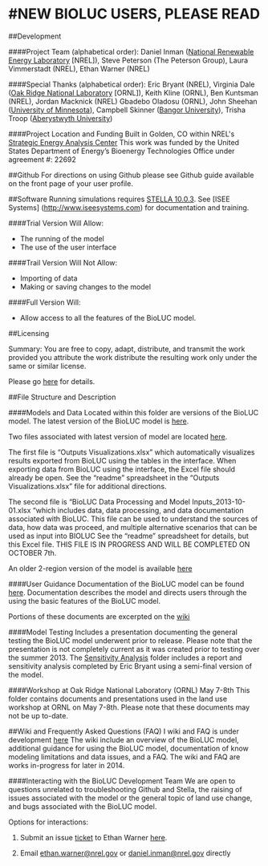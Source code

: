 #NEW BIOLUC USERS, PLEASE READ
==============================
##Development

####Project Team (alphabetical order): 
Daniel Inman ([National Renewable Energy Laboratory](http://www.nrel.gov/) [NREL]), Steve Peterson (The Peterson Group), Laura Vimmerstadt (NREL), Ethan Warner (NREL)

####Special Thanks (alphabetical order):
Eric Bryant (NREL), Virginia Dale ([Oak Ridge National Laboratory](http://www.ornl.gov/) [ORNL]), Keith Kline (ORNL), Ben Kuntsman (NREL), Jordan Macknick (NREL)
Gbadebo Oladosu (ORNL), John Sheehan ([University of Minnesota](http://www1.umn.edu/twincities/index.html)), Campbell Skinner ([Bangor University](http://www.bangor.ac.uk/)), Trisha Troop ([Aberystwyth University](http://www.aber.ac.uk/en/)) 

####Project Location and Funding
Built in Golden, CO within NREL's [Strategic Energy Analysis Center](http://www.nrel.gov/analysis/about_office.html)
This work was funded by the United States Department of Energy’s Bioenergy Technologies Office under agreement #: 22692

##Github
For directions on using Github please see Github guide available on the front page of your user profile.

##Software
Running simulations requires [STELLA 10.0.3](http://www.iseesystems.com/softwares/Education/StellaSoftware.aspx).
See [ISEE Systems] (http://www.iseesystems.com) for documentation and training.

####Trial Version Will Allow:
-	The running of the model
-	The use of the user interface

####Trail Version Will Not Allow:
-	Importing of data
-	Making or saving  changes to the model 

####Full Version Will:
-	Allow access to all the features of the BioLUC model.

##Licensing

Summary: You are free to copy, adapt, distribute, and transmit the work provided you attribute the work distribute the resulting work only under the same or similar license.

Please go [here](http://creativecommons.org/licenses/by-sa/3.0/) for details.

##File Structure and Description

####Models and Data
Located within this folder are versions of the BioLUC model. The latest version of the BioLUC model is [here]( https://github.com/NREL/bioluc/tree/master/Model%20and%20Data/19-Region%20Model).

Two files associated with latest version of model are located [here]( https://github.com/NREL/bioluc/tree/master/Model%20and%20Data/19-Region%20Model/data). 

The first file is “Outputs Visualizations.xlsx” which automatically visualizes results exported from BioLUC using the tables in the interface. When exporting data from BioLUC using the interface, the Excel file should already be open. See the “readme” spreadsheet in the “Outputs Visualizations.xlsx” file for additional directions.

The second file is “BioLUC Data Processing and Model Inputs_2013-10-01.xlsx “which includes data, data processing, and data documentation associated with BioLUC. This file can be used to understand the sources of data, how data was proceed, and multiple alternative scenarios that can be used as input into BIOLUC See the “readme” spreadsheet for details, but this Excel file. THIS FILE IS IN PROGRESS AND WILL BE COMPLETED ON OCTOBER 7th.

An older 2-region version of the model is available [here]( https://github.com/NREL/bioluc/tree/master/Model%20and%20Data/Old%202-Region%20Model)

####User Guidance
Documentation of the BioLUC model can be found [here](https://github.com/NREL/bioluc/tree/master/documents).
Documentation describes the model and directs users through the using the basic features of the BioLUC model.

Portions of these documents are excerpted on the [wiki]( https://github.com/NREL/bioluc/wiki)

####Model Testing
Includes a presentation documenting the general testing the BioLUC model underwent prior to release. Please note that the presentation is not completely current as it was created prior to testing over the summer 2013.
The [Sensitivity Analysis](https://github.com/NREL/bioluc/tree/master/Model%20Testing/Senstivity%20Analysis) folder includes a report and sensitivity analysis completed by Eric Bryant using a semi-final version of the model.

####Workshop at Oak Ridge National Laboratory (ORNL) May 7-8th
This folder contains documents and presentations used in the land use workshop at ORNL on May 7-8th.
Please note that these documents may not be up to-date.

##Wiki and Frequently Asked Questions (FAQ)
I wiki and FAQ is under development [here](https://github.com/NREL/bioluc/wiki)
The wiki include an overview of the BioLUC model, additional guidance for using the BioLUC model, documentation of know modeling limitations and data issues, and a FAQ.
The wiki and FAQ are works in-progress for later in 2014.

####Interacting with the BioLUC Development Team
We are open to questions unrelated to troubleshooting Github and Stella, the raising of issues associated with the model or the general topic of land use change, and bugs associated with the BioLUC model.

Options for interactions:

1.	Submit an issue [ticket](https://github.com/NREL/bioluc/issues?direction=desc&sort=updated&state=open) to Ethan Warner [here]( https://github.com/NREL/bioluc/issues?direction=desc&sort=updated&state=open). 

2.	Email ethan.warner@nrel.gov or daniel.inman@nrel.gov directly
